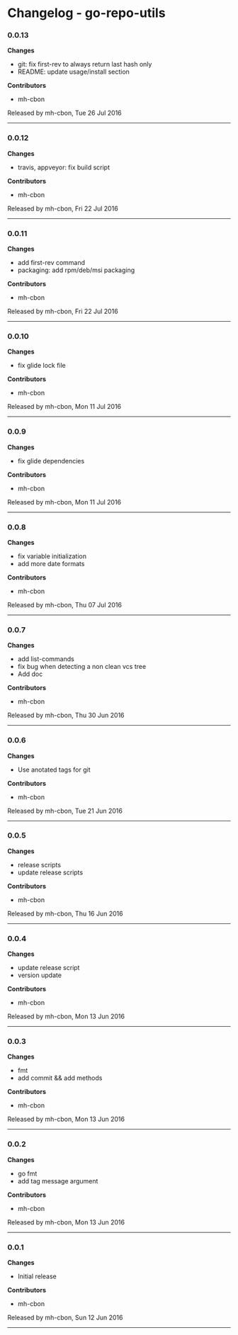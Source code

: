 # Changelog - go-repo-utils

### 0.0.13

__Changes__

- git: fix first-rev to always return last hash only
- README: update usage/install section

__Contributors__

- mh-cbon

Released by mh-cbon, Tue 26 Jul 2016
______________

### 0.0.12

__Changes__

- travis, appveyor: fix build script

__Contributors__

- mh-cbon

Released by mh-cbon, Fri 22 Jul 2016
______________

### 0.0.11

__Changes__

- add first-rev command
- packaging: add rpm/deb/msi packaging

__Contributors__

- mh-cbon

Released by mh-cbon, Fri 22 Jul 2016
______________

### 0.0.10

__Changes__

- fix glide lock file

__Contributors__

- mh-cbon

Released by mh-cbon, Mon 11 Jul 2016
______________

### 0.0.9

__Changes__

- fix glide dependencies

__Contributors__

- mh-cbon

Released by mh-cbon, Mon 11 Jul 2016
______________

### 0.0.8

__Changes__

- fix variable initialization
- add more date formats

__Contributors__

- mh-cbon

Released by mh-cbon, Thu 07 Jul 2016
______________

### 0.0.7

__Changes__

- add list-commands
- fix bug when detecting a non clean vcs tree
- Add doc

__Contributors__

- mh-cbon

Released by mh-cbon, Thu 30 Jun 2016
______________

### 0.0.6

__Changes__

- Use anotated tags for git

__Contributors__

- mh-cbon

Released by mh-cbon, Tue 21 Jun 2016
______________

### 0.0.5

__Changes__

- release scripts
- update release scripts

__Contributors__

- mh-cbon

Released by mh-cbon, Thu 16 Jun 2016
______________

### 0.0.4

__Changes__

- update release script
- version update

__Contributors__

- mh-cbon

Released by mh-cbon, Mon 13 Jun 2016
______________

### 0.0.3

__Changes__

- fmt
- add commit && add methods

__Contributors__

- mh-cbon

Released by mh-cbon, Mon 13 Jun 2016
______________

### 0.0.2

__Changes__

- go fmt
- add tag message argument

__Contributors__

- mh-cbon

Released by mh-cbon, Mon 13 Jun 2016
______________

### 0.0.1

__Changes__

- Initial release

__Contributors__

- mh-cbon

Released by mh-cbon, Sun 12 Jun 2016
______________
